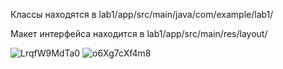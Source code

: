 Классы находятся в lab1/app/src/main/java/com/example/lab1/

Макет интерфейса находится в lab1/app/src/main/res/layout/

![LrqfW9MdTa0](https://user-images.githubusercontent.com/75545890/134043346-923abec8-4745-44fd-a59f-fe0fb51b3309.jpg)
![o6Xg7cXf4m8](https://user-images.githubusercontent.com/75545890/134043378-22cddbd6-d478-48e2-b1b6-254de4dca620.jpg)
